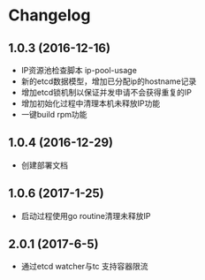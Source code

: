 # Changelog

## 1.0.3 (2016-12-16)

- IP资源池检查脚本 ip-pool-usage
- 新的etcd数据模型，增加已分配ip的hostname记录
- 增加etcd锁机制以保证并发申请不会获得重复的IP
- 增加初始化过程中清理本机未释放IP功能
- 一键build rpm功能

## 1.0.4 (2016-12-29)

- 创建部署文档

## 1.0.6 (2017-1-25)

- 启动过程使用go routine清理未释放IP

## 2.0.1 (2017-6-5)

- 通过etcd watcher与tc 支持容器限流


